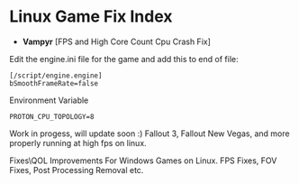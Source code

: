 # Linux Game Fix Index

- **Vampyr** [FPS and High Core Count Cpu Crash Fix]

Edit the engine.ini file for the game and add this to end of file:

```
[/script/engine.engine]
bSmoothFrameRate=false
```

Environment Variable
```
PROTON_CPU_TOPOLOGY=8
```

Work in progess, will update soon :) Fallout 3, Fallout New Vegas, and more properly running at high fps on linux.

Fixes\QOL Improvements For Windows Games on Linux. FPS Fixes, FOV Fixes, Post Processing Removal etc.
